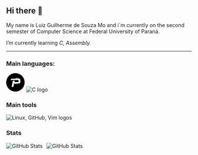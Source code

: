 ## Hi there &#x1F44B;

My name is Luiz Guilherme de Souza Mo and i´m currently on the second semester of Computer Science at Federal University of Paraná. 

I’m currently learning <EM>C, Assembly.</EM>

<hr>

### Main languages:

<div>
  <img src="./Pascal_icon.png" width="50"/>
  <img src="https://skillicons.dev/icons?i=c&theme=dark&perline=4" alt="C logo" />
</div>

### Main tools
<div>
  <img src="https://skillicons.dev/icons?i=linux,github,vim&theme=dark&perline=4" alt="Linux, GitHub, Vim logos" />
</div>

### Stats
<p>
    <a href="https://github.com/luiz-mo/github-readme-stats">
    <img
      align="left" 
      alt="GitHub Stats" 
      height="200" 
      style="padding-right: 10px;" 
      src="https://github-readme-stats.vercel.app/api?username=luiz-mo&theme=dark" alt="GitHub stats" />
  </a>
  <a href="https://github.com/luiz-mo/github-readme-stats">
    <img
      align="left" 
      alt="GitHub Stats" 
      height="150"
      src="https://github-readme-stats.vercel.app/api/top-langs/?username=luiz-mo&theme=dark" alt="Main languages"/>
  </a>
</p>
